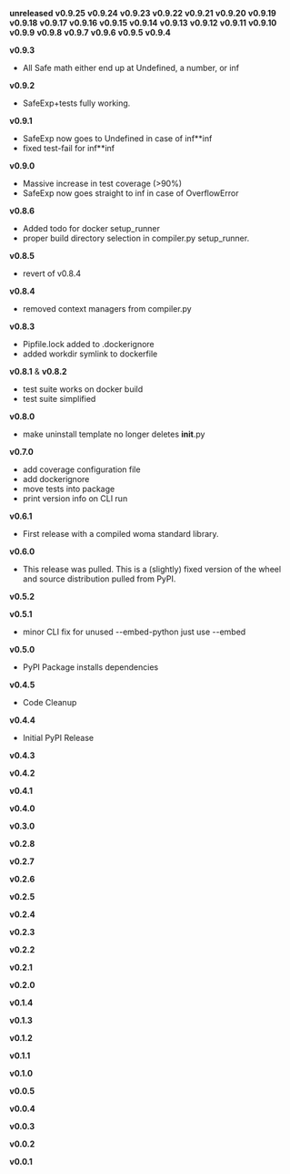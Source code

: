 **unreleased**
**v0.9.25**
**v0.9.24**
**v0.9.23**
**v0.9.22**
**v0.9.21**
**v0.9.20**
**v0.9.19**
**v0.9.18**
**v0.9.17**
**v0.9.16**
**v0.9.15**
**v0.9.14**
**v0.9.13**
**v0.9.12**
**v0.9.11**
**v0.9.10**
**v0.9.9**
**v0.9.8**
**v0.9.7**
**v0.9.6**
**v0.9.5**
**v0.9.4**

**v0.9.3**
- All Safe math either end up at Undefined, a number, or inf

**v0.9.2**
- SafeExp+tests fully working. 

**v0.9.1**
- SafeExp now goes to Undefined in case of inf**inf
- fixed test-fail for inf**inf

**v0.9.0**
- Massive increase in test coverage (>90%)
- SafeExp now goes straight to inf in case of OverflowError

**v0.8.6**
- Added todo for docker setup_runner
- proper build directory selection in compiler.py setup_runner.

**v0.8.5**
- revert of v0.8.4

**v0.8.4**
- removed context managers from compiler.py

**v0.8.3**
- Pipfile.lock added to .dockerignore
- added workdir symlink to dockerfile

**v0.8.1** & **v0.8.2**
- test suite works on docker build
- test suite simplified


**v0.8.0**
- make uninstall template no longer deletes __init__.py

**v0.7.0**
- add coverage configuration file
- add dockerignore
- move tests into package
- print version info on CLI run

**v0.6.1**
- First release with a compiled woma standard library.

**v0.6.0**
- This release was pulled. This is a (slightly) fixed version of the wheel and source distribution pulled from PyPI.

**v0.5.2**

**v0.5.1**
- minor CLI fix for unused --embed-python just use --embed

**v0.5.0**
- PyPI Package installs dependencies

**v0.4.5**
- Code Cleanup

**v0.4.4**
- Initial PyPI Release

**v0.4.3**

**v0.4.2**

**v0.4.1**

**v0.4.0**

**v0.3.0**

**v0.2.8**

**v0.2.7**

**v0.2.6**

**v0.2.5**

**v0.2.4**

**v0.2.3**

**v0.2.2**

**v0.2.1**

**v0.2.0**

**v0.1.4**

**v0.1.3**

**v0.1.2**

**v0.1.1**

**v0.1.0**

**v0.0.5**

**v0.0.4**

**v0.0.3**

**v0.0.2**

**v0.0.1**
